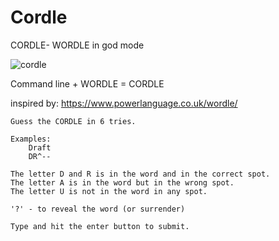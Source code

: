 # Cordle

CORDLE- WORDLE in god mode

![cordle](https://user-images.githubusercontent.com/68326674/153160440-b5190c52-8560-4ecb-b3df-88c81f866575.png)

Command line + WORDLE = CORDLE

inspired by:
https://www.powerlanguage.co.uk/wordle/


    Guess the CORDLE in 6 tries.
    
    Examples:
        Draft
        DR^--

    The letter D and R is in the word and in the correct spot.
    The letter A is in the word but in the wrong spot.
    The letter U is not in the word in any spot.

    '?' - to reveal the word (or surrender)

    Type and hit the enter button to submit.
